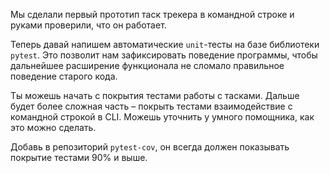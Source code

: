 Мы сделали первый прототип таск трекера в командной строке и руками проверили, что он работает. 

Теперь давай напишем автоматические `unit`-тесты на базе библиотеки `pytest`. Это позволит нам зафиксировать поведение программы, 
чтобы дальнейшее расширение функционала не сломало правильное поведение старого кода. 

Ты можешь начать с покрытия тестами работы с тасками. Дальше будет более сложная часть – покрыть тестами взаимодействие с командной строкой в CLI. Можешь уточнить у умного помощника, как это можно сделать. 

Добавь в репозиторий `pytest-cov`, он всегда должен показывать покрытие тестами 90% и выше. 
